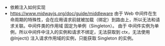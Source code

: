 + 依赖注入如何实现
+ https://www.midwayjs.org/doc/guide/middleware
由于 Web 中间件在生命周期的特殊性，会在应用请求前就被加载（绑定）到路由上，所以无法和请求关联。中间件类的作用域 固定为单例（Singleton）。
由于 中间件实例为单例，所以中间件中注入的实例和请求不绑定，无法获取到 ctx，无法使用 @Inject() 注入请求作用域的实例，只能获取 Singleton 的实例。
